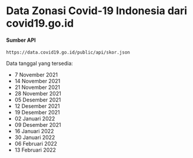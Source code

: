 # Data Zonasi Covid-19 Indonesia dari covid19.go.id

#### Sumber API

```url
https://data.covid19.go.id/public/api/skor.json
```

Data tanggal yang tersedia:
* 7 November 2021
* 14 November 2021
* 21 November 2021
* 28 November 2021
* 05 Desember 2021
* 12 Desember 2021
* 19 Desember 2021
* 02 Januari 2022
* 09 Desember 2021
* 16 Januari 2022
* 30 Januari 2022
* 06 Februari 2022
* 13 Februari 2022
